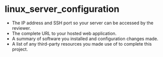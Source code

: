 # linux_server_configuration
* The IP address and SSH port so your server can be accessed by the reviewer.
* The complete URL to your hosted web application.
* A summary of software you installed and configuration changes made.
* A list of any third-party resources you made use of to complete this project.
